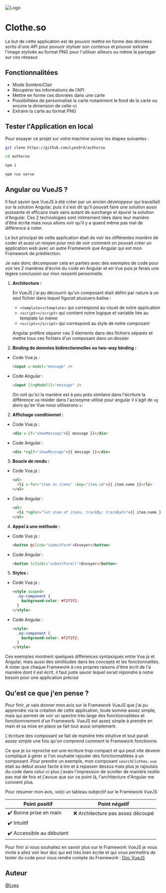
![Logo](https://upload.wikimedia.org/wikipedia/commons/thumb/9/95/Vue.js_Logo_2.svg/128px-Vue.js_Logo_2.svg.png)


# Clothe.so

Le but de cette application est de pouvoir mettre en forme des données sortis d'une API pour povuoir styliser son contenus et pouvoir extraire l'image stylisée au format PNG pour l'utiliser ailleurs ou même la partager sur ces réseaux

## Fonctionnalitées

- Mode Sombre/Clair
- Récupérer les informations de l'API
- Mettre en forme ces données dans une carte
- Possibilitées de personnalisé la carte notamment le fond de la carte ou encore la dimension de celle-ci
- Extraire la carte au format PNG

## Tester l'Application en local

Pour essayer ce projet sur votre machine suivez les étapes suivantes :

```bash
git clone https://github.com/LyesOrd/authorso
```

```bash
cd authorso
```

```bash
npm i
```

```bash
npm run serve
```

## Angular ou VueJS ?

Il faut savoir que VueJS à été créer par un ancien développeur qui travaillait sur la solution Angular, puis il s'est dit qu'il pouvait faire une solution aussi puissante et efficace mais sans autant de surcharge et épurer la solution d'Angular. Ces 2 technologies sont intimement liées dans leur manière d'être écrite mais nous allons voir qu'il y a quand même pas mal de différence à noter.

Le but principal de cette application était de voir les différentes manière de coder et aussi un moyen pour moi de voir comment on pouvait créer un application web avec un autre Framework que Angular qui est mon Framework de prédilection.

Je vais donc décomposer cela en parties avec des exemples de code pour voir les 2 manières d'écrire du code en Angular et en Vue puis je ferais une légère conclusion sur mon ressenti personnelle.

1. **Architecture :**
   
   En VueJS j'ai pu découvrir qu'un composant était défini par nature à un seul fichier dans lequel figurait plusiuers balise :
   - `<template></template>` qui correspond au visuel de notre application
   - `<script></script>` qui contient notre logique et variable liée au template lui même
   - `<script></script>` qui correspond au style de notre composant

   Angular préfère séparer ces 3 élements dans des fichiers séparés et mettre tous ces fichiers d'un composant dans un dossier

1. **Binding de données bidirectionnelles ou two-way binding :**

- Code Vue.js :

  ```html
  <input v-model="message" />
  ```

- Code Angular :

  ```html
  <input [(ngModel)]="message" />
  ```

  On voit qu'ici la manière est à peu près similaire dans l'écriture la différence va résider dans l'acronyme utilisé pour angular il s'agit de `ng` alors qu'en Vue nous utiliserons `v-`

2. **Affichage conditionnel :**

- Code Vue.js :

  ```html
  <div v-if="showMessage">{{ message }}</div>
  ```

- Code Angular :

  ```html
  <div *ngIf="showMessage">{{ message }}</div>
  ```

3. **Boucle de rendu :**

- Code Vue.js :

  ```html
  <ul>
    <li v-for="item in items" :key="item.id">{{ item.name }}</li>
  </ul>
  ```

- Code Angular :

  ```html
  <ul>
    <li *ngFor="let item of items; trackBy: trackByFn">{{ item.name }}</li>
  </ul>
  ```

4. **Appel à une méthode :**

- Code Vue.js :

  ```html
  <button @click="submitForm">Envoyer</button>
  ```

- Code Angular :

  ```html
  <button (click)="submitForm()">Envoyer</button>
  ```

5. **Styles :**

- Code Vue.js :

  ```html
  <style scoped>
    .my-component {
      background-color: #f2f2f2;
    }
  </style>
  ```

- Code Angular :

  ```html
  <style>
    .my-component {
      background-color: #f2f2f2;
    }
  </style>
  ```

Ces exemples montrent quelques différences syntaxiques entre Vue.js et Angular, mais aussi des similitudes dans les concepts et les fonctionnalités. A noter que chaque Framework à ces propres raisons d'être écrit de l'a manière dont il est écrit, il faut juste savoir lequel serait répondre à notre besoin pour une application précise

## Qu'est ce que j'en pense ?

Pour finir, je vais donner mon avis sur le Framework VueJS que j'ai pu apprendre via la création de cette application, toute somme assez simple, mais qui permet de voir un spectre très large des fonctionnalitées et fonctionnnement d'un Framework. VueJS est assez simple à prendre en main et sa mise en place se fait tout aussi simplement.

L'écriture des composant se fait de manière très intuitive et tout paraît assez simple une fois qu'on comprend comment le Framework fonctionne.

Ce que je lui reproche est une écriture trop compact et qui peut vite devenir compliqué à gérer si l'on souhaite rajouter des fonctionnalitées à un composant. Pour prendre un exemple, mon composant `searchClothes.vue` était au début assez facile à lire et à repasser dessus mais plus je rajoutais du code dans celui-ci plus j'avais l'impression de scroller de manière inutile pas mal de fois et j'avoue que sur ce point là, l'architecture d'Angular me convient plus.

Pour résumer mon avis, voici un tableau subjectif sur le Framework VueJS

| Point positif             | Point négatif             |
| ------------------------- | ------------------------- |
| :heavy_check_mark: Bonne prise en main   | :x: Architecture pas assez découpé                 |
| :heavy_check_mark: Intuitif   |                 |
| :heavy_check_mark: Accessible au débutant   |                |

Pour finir si vous souhaitez en savoir plus sur le Framework VueJS je vous invite à allez voir leur doc qui est très bien écrite et qui vous permettra de tester du code pour vous rendre compte du Framework : [Doc VueJS](https://vuejs.org/guide/introduction.html#what-is-vue)

## Auteur

[@Lyes](https://github.com/LyesOrd)

